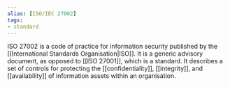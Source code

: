 ```yaml
---
alias: [ISO/IEC 27002]
tags:
- standard
---
```

ISO 27002 is a code of practice for information security published by the [[International Standards Organisation|ISO]]. It is a generic advisory document, as opposed to [[ISO 27001]], which is a standard. It describes a set of controls for protecting the [[confidentiality]], [[integrity]], and [[availability]] of information assets within an organisation. 